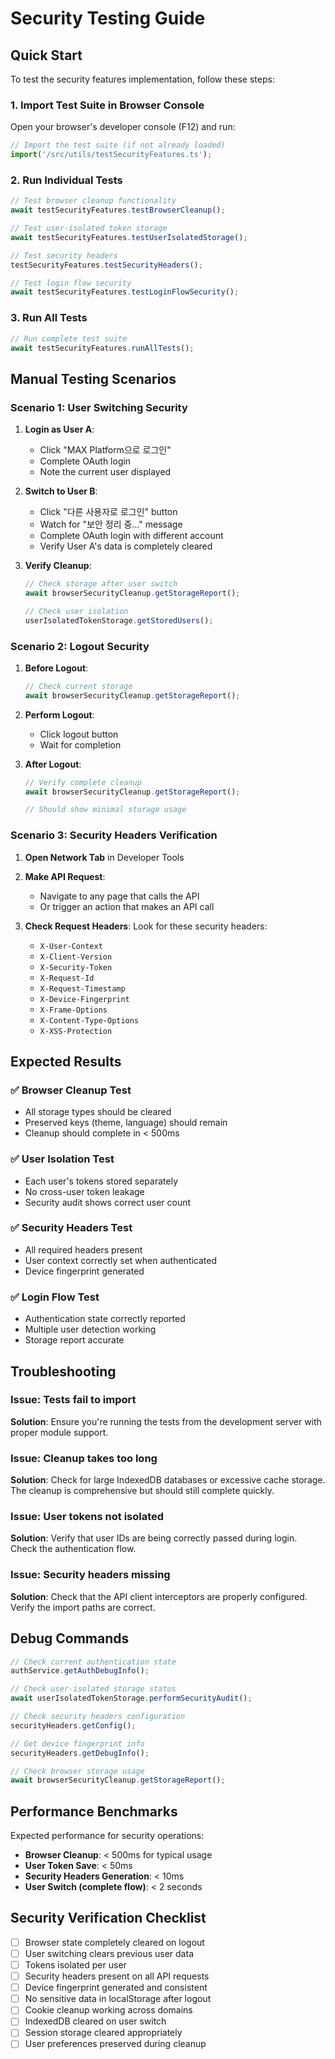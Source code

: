 # Security Testing Guide

## Quick Start

To test the security features implementation, follow these steps:

### 1. Import Test Suite in Browser Console

Open your browser's developer console (F12) and run:

```javascript
// Import the test suite (if not already loaded)
import('/src/utils/testSecurityFeatures.ts');
```

### 2. Run Individual Tests

```javascript
// Test browser cleanup functionality
await testSecurityFeatures.testBrowserCleanup();

// Test user-isolated token storage
await testSecurityFeatures.testUserIsolatedStorage();

// Test security headers
testSecurityFeatures.testSecurityHeaders();

// Test login flow security
await testSecurityFeatures.testLoginFlowSecurity();
```

### 3. Run All Tests

```javascript
// Run complete test suite
await testSecurityFeatures.runAllTests();
```

## Manual Testing Scenarios

### Scenario 1: User Switching Security

1. **Login as User A**:
   - Click "MAX Platform으로 로그인"
   - Complete OAuth login
   - Note the current user displayed

2. **Switch to User B**:
   - Click "다른 사용자로 로그인" button
   - Watch for "보안 정리 중..." message
   - Complete OAuth login with different account
   - Verify User A's data is completely cleared

3. **Verify Cleanup**:
   ```javascript
   // Check storage after user switch
   await browserSecurityCleanup.getStorageReport();
   
   // Check user isolation
   userIsolatedTokenStorage.getStoredUsers();
   ```

### Scenario 2: Logout Security

1. **Before Logout**:
   ```javascript
   // Check current storage
   await browserSecurityCleanup.getStorageReport();
   ```

2. **Perform Logout**:
   - Click logout button
   - Wait for completion

3. **After Logout**:
   ```javascript
   // Verify complete cleanup
   await browserSecurityCleanup.getStorageReport();
   
   // Should show minimal storage usage
   ```

### Scenario 3: Security Headers Verification

1. **Open Network Tab** in Developer Tools

2. **Make API Request**:
   - Navigate to any page that calls the API
   - Or trigger an action that makes an API call

3. **Check Request Headers**:
   Look for these security headers:
   - `X-User-Context`
   - `X-Client-Version`
   - `X-Security-Token`
   - `X-Request-Id`
   - `X-Request-Timestamp`
   - `X-Device-Fingerprint`
   - `X-Frame-Options`
   - `X-Content-Type-Options`
   - `X-XSS-Protection`

## Expected Results

### ✅ Browser Cleanup Test
- All storage types should be cleared
- Preserved keys (theme, language) should remain
- Cleanup should complete in < 500ms

### ✅ User Isolation Test
- Each user's tokens stored separately
- No cross-user token leakage
- Security audit shows correct user count

### ✅ Security Headers Test
- All required headers present
- User context correctly set when authenticated
- Device fingerprint generated

### ✅ Login Flow Test
- Authentication state correctly reported
- Multiple user detection working
- Storage report accurate

## Troubleshooting

### Issue: Tests fail to import
**Solution**: Ensure you're running the tests from the development server with proper module support.

### Issue: Cleanup takes too long
**Solution**: Check for large IndexedDB databases or excessive cache storage. The cleanup is comprehensive but should still complete quickly.

### Issue: User tokens not isolated
**Solution**: Verify that user IDs are being correctly passed during login. Check the authentication flow.

### Issue: Security headers missing
**Solution**: Check that the API client interceptors are properly configured. Verify the import paths are correct.

## Debug Commands

```javascript
// Check current authentication state
authService.getAuthDebugInfo();

// Check user-isolated storage status
await userIsolatedTokenStorage.performSecurityAudit();

// Check security headers configuration
securityHeaders.getConfig();

// Get device fingerprint info
securityHeaders.getDebugInfo();

// Check browser storage usage
await browserSecurityCleanup.getStorageReport();
```

## Performance Benchmarks

Expected performance for security operations:

- **Browser Cleanup**: < 500ms for typical usage
- **User Token Save**: < 50ms
- **Security Headers Generation**: < 10ms
- **User Switch (complete flow)**: < 2 seconds

## Security Verification Checklist

- [ ] Browser state completely cleared on logout
- [ ] User switching clears previous user data
- [ ] Tokens isolated per user
- [ ] Security headers present on all API requests
- [ ] Device fingerprint generated and consistent
- [ ] No sensitive data in localStorage after logout
- [ ] Cookie cleanup working across domains
- [ ] IndexedDB cleared on user switch
- [ ] Session storage cleared appropriately
- [ ] User preferences preserved during cleanup
